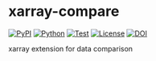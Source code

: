 # xarray-compare

[![PyPI](https://img.shields.io/pypi/v/xarray-compare.svg?label=PyPI&style=flat-square)](https://pypi.org/pypi/xarray-compare/)
[![Python](https://img.shields.io/pypi/pyversions/xarray-compare.svg?label=Python&color=yellow&style=flat-square)](https://pypi.org/pypi/xarray-compare/)
[![Test](https://img.shields.io/github/workflow/status/astropenguin/xarray-compare/Test?logo=github&label=Test&style=flat-square)](https://github.com/astropenguin/xarray-compare/actions)
[![License](https://img.shields.io/badge/license-MIT-blue.svg?label=License&style=flat-square)](LICENSE)
[![DOI](https://img.shields.io/badge/DOI-10.5281/zenodo.3971531-blue?style=flat-square)](https://doi.org/10.5281/zenodo.3971531)

xarray extension for data comparison
